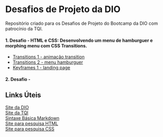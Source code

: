 # Desafios de Projeto da DIO
Repositório criado para os Desafios de Projeto do Bootcamp da DIO com patrocínio da TQI.

#### 1. Desafio - HTML e CSS: Desenvolvendo um menu de hamburguer e morphing menu com CSS Transitions.
* [Transitions 1 - animação transition](https://victorhugosdev.github.io/Transitions-1/)
* [Transitions 2 - menu hamburguer](https://victorhugosdev.github.io/Transitions-2/)
* [Keyframes 1 - landing page](https://victorhugosdev.github.io/Keyframes-1/)
#### 2. Desafio -

## Links Úteis
[Site da DIO](https://www.dio.me/) <br>
[Site da TQI](https://www.tqi.com.br/) <br>
[Sintaxe Básica Markdown](https://www.markdownguide.org/basic-syntax) <br>
[Site para pesquisa HTML](https://www.w3schools.com/html/default.asp) <br>
[Site para pesquisa CSS](https://www.w3schools.com/css/default.asp)
